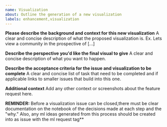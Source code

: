```yaml
---
name: Visualization
about: Outline the generation of a new visualization
labels: enhancement,visualization
---
```


**Please describe the background and context for this new visualization**
A clear and concise description of what the proposed visualization is. Ex. Lets view a community in the prospective of [...]

**Describe the perspective you'd like the final visual to give**
A clear and concise description of what you want to happen.

**Describe the acceptance criteria for the issue and visualization to be complete**
A clear and concise list of task that need to be completed and if applicable links to smaller issues that build into this one. 

**Additional context**
Add any other context or screenshots about the feature request here.

**REMINDER:** 
Before a visualization issue can be closed,there must be clear documentation on the notebook of the decisions made at each step and the "why." Also,
any ml ideas generated from this process should be created into as issue with the ml request tag**
